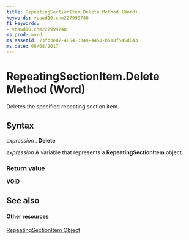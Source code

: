 ```yaml
---
title: RepeatingSectionItem.Delete Method (Word)
keywords: vbawd10.chm227999748
f1_keywords:
- vbawd10.chm227999748
ms.prod: word
ms.assetid: 73fb3e87-4854-3349-4451-b518f545d043
ms.date: 06/08/2017
---
```



# RepeatingSectionItem.Delete Method (Word)

Deletes the specified repeating section item.


## Syntax

 _expression_ . **Delete**

 _expression_ A variable that represents a **RepeatingSectionItem** object.


### Return value

 **VOID**


## See also


#### Other resources


[RepeatingSectionItem Object](repeatingsectionitem-object-word.md)



